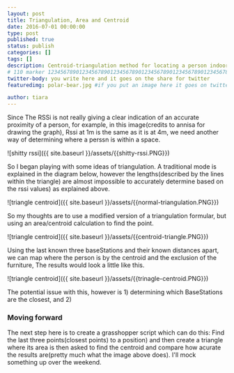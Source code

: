 ```yaml
---
layout: post
title: Triangulation, Area and Centroid 
date: 2016-07-01 00:00:00
type: post
published: true
status: publish
categories: []
tags: []
description: Centroid-triangulation method for locating a person indoors
# 110 marker 1234567890123456789012345678901234567890123456789012345678901234567890123456789012345678901234567890123456789
twitter-body: you write here and it goes on the share for twitter
featuredimg: polar-bear.jpg #if you put an image here it goes on twitter too

author: tiara
---
```


Since The RSSi is not really giving a clear indication of an accurate proximity of a person, for example, in this image(credits to annisa for drawing the graph), Rssi at 1m is the same as it is at 4m, we need another way of determining where a perssn is within a space. 

![shitty rssi]({{ site.baseurl }}/assets/{{shitty-rssi.PNG}})

So I began playing with some ideas of triangulation.  A traditional mode is explained in the diagram below, however the lengths(described by the lines within the triangle) are almost impossible to accurately determine based on the rssi values) as explained above. 

![triangle centroid]({{ site.baseurl }}/assets/{{normal-triangulation.PNG}})

So my thoughts are to use a modified version of a triangulation formular, but using an area/centroid calculation to find the point. 

![triangle centroid]({{ site.baseurl }}/assets/{{centroid-triangle.PNG}})

Using the last known three baseStations and their known distances apart, we can map where the person is by the centroid and the exclusion of the furniture, The results would look a little like this. 

![triangle centroid]({{ site.baseurl }}/assets/{{trinagle-centroid.PNG}})

The potential issue with this, however is 1) determining which BaseStations are the closest, and 2) 

### Moving forward

The next step here is to create a grasshopper script which can do this: Find the last three points(closest points) to a position) and then create a triangle where its area is then asked to find the centroid and compare how acurate the results are(pretty much what the image above does). I'll mock something up over the weekend. 
